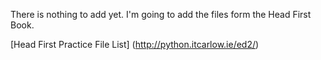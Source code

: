 
There is nothing to add yet. I'm going to add the files form the Head First Book.

[Head First Practice File List] (http://python.itcarlow.ie/ed2/)